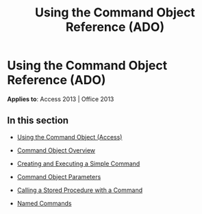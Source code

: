 ﻿---
title: Using the Command Object Reference (ADO)
TOCTitle: Using the Command Object
ms:assetid: 9813dedd-a770-44e6-b42d-b1bde360e820
ms:mtpsurl: https://msdn.microsoft.com/library/JJ249680(v=office.15)
ms:contentKeyID: 48546481
ms.date: 09/18/2015
mtps_version: v=office.15
---

# Using the Command Object Reference (ADO)


**Applies to**: Access 2013 | Office 2013

## In this section

  - [Using the Command Object (Access)](using-the-command-object-access.md)

  - [Command Object Overview](command-object-overview.md)

  - [Creating and Executing a Simple Command](creating-and-executing-a-simple-command.md)

  - [Command Object Parameters](command-object-parameters.md)

  - [Calling a Stored Procedure with a Command](calling-a-stored-procedure-with-a-command.md)

  - [Named Commands](named-commands.md)

